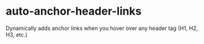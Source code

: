 # auto-anchor-header-links
Dynamically adds anchor links when you hover over any header tag (H1, H2, H3, etc.)
<img src="" />
